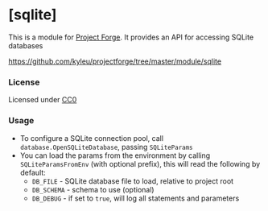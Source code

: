 <!--- Content managed by Project Forge, see [projectforge.md] for details. -->
# [sqlite]

This is a module for [Project Forge](https://projectforge.dev). It provides an API for accessing SQLite databases

https://github.com/kyleu/projectforge/tree/master/module/sqlite

### License

Licensed under [CC0](https://creativecommons.org/publicdomain/zero/1.0)

### Usage

- To configure a SQLite connection pool, call `database.OpenSQLiteDatabase`, passing `SQLiteParams`
- You can load the params from the environment by calling `SQLiteParamsFromEnv` (with optional prefix), this will read the following by default:
  - `DB_FILE` - SQLite database file to load, relative to project root
  - `DB_SCHEMA` - schema to use (optional)
  - `DB_DEBUG` - if set to `true`, will log all statements and parameters
